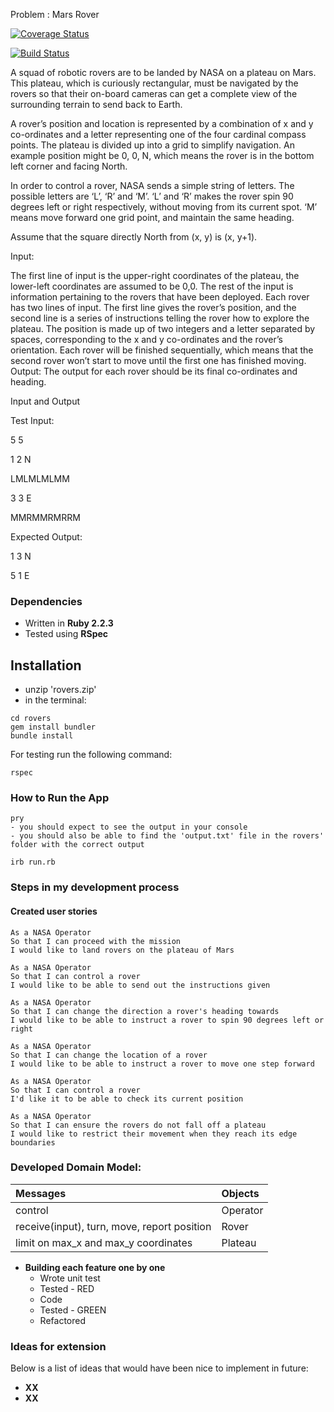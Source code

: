 Problem : Mars Rover

[![Coverage Status](https://coveralls.io/repos/github/edytawrobel/practice-project/badge.svg?branch=master)](https://coveralls.io/github/edytawrobel/practice-project?branch=master)

[![Build Status](https://travis-ci.org/edytawrobel/practice-project.svg?branch=master)](https://travis-ci.org/edytawrobel/practice-project)

A squad of robotic rovers are to be landed by NASA on a plateau on Mars. This plateau, which is curiously rectangular, must be navigated by the rovers so that their on-board cameras can get a complete view of the surrounding terrain to send back to Earth.

A rover’s position and location is represented by a combination of x and y co-ordinates and a letter representing one of the four cardinal compass points. The plateau is divided up into a grid to simplify navigation. An example position might be 0, 0, N, which means the rover is in the bottom left corner and facing North.

In order to control a rover, NASA sends a simple string of letters. The possible letters are ‘L’, ‘R’ and ‘M’. ‘L’ and ‘R’ makes the rover spin 90 degrees left or right respectively, without moving from its current spot. ‘M’ means move forward one grid point, and maintain the same heading.

Assume that the square directly North from (x, y) is (x, y+1).

Input:

The first line of input is the upper-right coordinates of the plateau, the lower-left coordinates are assumed to be 0,0.
The rest of the input is information pertaining to the rovers that have been deployed. Each rover has two lines of input. The first line gives the rover’s position, and the second line is a series of instructions telling the rover how to explore the plateau.
The position is made up of two integers and a letter separated by spaces, corresponding to the x and y co-ordinates and the rover’s orientation.
Each rover will be finished sequentially, which means that the second rover won’t start to move until the first one has finished moving.
Output: The output for each rover should be its final co-ordinates and heading.

Input and Output

Test Input:

5 5

1 2 N

LMLMLMLMM

3 3 E

MMRMMRMRRM

Expected Output:

1 3 N

5 1 E

### Dependencies

* Written in **Ruby 2.2.3**
* Tested using **RSpec**

## Installation

- unzip 'rovers.zip'
- in the terminal:

```
cd rovers
gem install bundler
bundle install
```

For testing run the following command:

``` rspec ```


### How to Run the App

```
pry
- you should expect to see the output in your console
- you should also be able to find the 'output.txt' file in the rovers' folder with the correct output

irb run.rb

```

### Steps in my development process

#### Created user stories

  ```
  As a NASA Operator
  So that I can proceed with the mission
  I would like to land rovers on the plateau of Mars

  As a NASA Operator
  So that I can control a rover
  I would like to be able to send out the instructions given

  As a NASA Operator
  So that I can change the direction a rover's heading towards
  I would like to be able to instruct a rover to spin 90 degrees left or right

  As a NASA Operator
  So that I can change the location of a rover
  I would like to be able to instruct a rover to move one step forward

  As a NASA Operator
  So that I can control a rover
  I'd like it to be able to check its current position

  As a NASA Operator
  So that I can ensure the rovers do not fall off a plateau
  I would like to restrict their movement when they reach its edge boundaries

  ```
### Developed Domain Model:

| Messages | Objects |
|:---------|:--------------|
| control  | Operator |
| receive(input), turn, move, report position |  Rover |
| limit on max_x and max_y coordinates | Plateau |


* **Building each feature one by one**
  * Wrote unit test
  * Tested - RED
  * Code
  * Tested - GREEN
  * Refactored

### Ideas for extension

Below is a list of ideas that would have been nice to implement in future:
* **XX**
* **XX**
